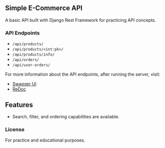 ## Simple E-Commerce API

A basic API built with Django Rest Framework for practicing API concepts.

### API Endpoints

- `/api/products/`
- `/api/products/<int:pk>/`
- `/api/products/info/`
- `/api/orders/`
- `/api/user-orders/`

For more information about the API endpoints, after running the server, visit:

- [Swagger UI](http://127.0.0.1:8000/api/schema/swagger-ui)
- [ReDoc](http://127.0.0.1:8000/api/schema/redoc)

## Features

- Search, filter, and ordering capabilities are available.

### License

For practice and educational purposes.
